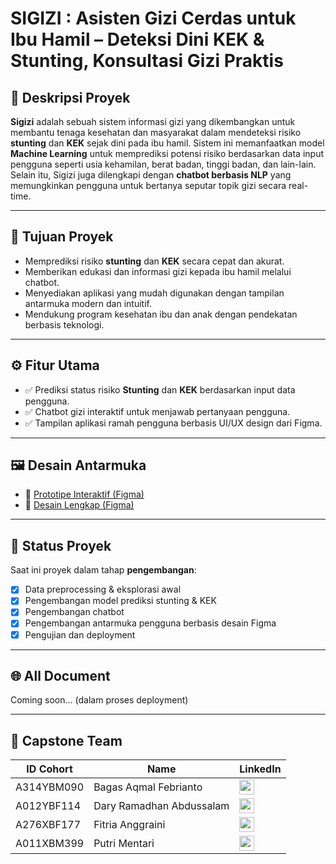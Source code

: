 # SIGIZI : Asisten Gizi Cerdas untuk Ibu Hamil – Deteksi Dini KEK & Stunting, Konsultasi Gizi Praktis

## 📌 Deskripsi Proyek

**Sigizi** adalah sebuah sistem informasi gizi yang dikembangkan untuk membantu tenaga kesehatan dan masyarakat dalam mendeteksi risiko **stunting** dan **KEK** sejak dini pada ibu hamil. Sistem ini memanfaatkan model **Machine Learning** untuk memprediksi potensi risiko berdasarkan data input pengguna seperti usia kehamilan, berat badan, tinggi badan, dan lain-lain. Selain itu, Sigizi juga dilengkapi dengan **chatbot berbasis NLP** yang memungkinkan pengguna untuk bertanya seputar topik gizi secara real-time. 

---

## 🎯 Tujuan Proyek

- Memprediksi risiko **stunting** dan **KEK** secara cepat dan akurat.
- Memberikan edukasi dan informasi gizi kepada ibu hamil melalui chatbot.
- Menyediakan aplikasi yang mudah digunakan dengan tampilan antarmuka modern dan intuitif.
- Mendukung program kesehatan ibu dan anak dengan pendekatan berbasis teknologi.

---

## ⚙️ Fitur Utama

- ✅ Prediksi status risiko **Stunting** dan **KEK** berdasarkan input data pengguna.
- ✅ Chatbot gizi interaktif untuk menjawab pertanyaan pengguna.
- ✅ Tampilan aplikasi ramah pengguna berbasis UI/UX design dari Figma.

---


## 🖼️ Desain Antarmuka

- 🎯 [Prototipe Interaktif (Figma)](https://www.figma.com/proto/72u7R2OOXOV7w6fvhhT5k8/Untitled?node-id=22-151)
- 🎨 [Desain Lengkap (Figma)](https://www.figma.com/design/72u7R2OOXOV7w6fvhhT5k8/Untitled?node-id=0-1)


---

## 🚀 Status Proyek

Saat ini proyek dalam tahap **pengembangan**:
- [x] Data preprocessing & eksplorasi awal
- [x] Pengembangan model prediksi stunting & KEK
- [X] Pengembangan chatbot
- [x] Pengembangan antarmuka pengguna berbasis desain Figma
- [x] Pengujian dan deployment

---

## 🌐 All Document
Coming soon... (dalam proses deployment)

---

## 👥 Capstone Team 


| ID Cohort     | Name                      | LinkedIn |
|---------------|---------------------------|----------|
| A314YBM090    | Bagas Aqmal Febrianto     | [<img src="https://cdn.jsdelivr.net/gh/devicons/devicon/icons/linkedin/linkedin-original.svg" width="24"/>](https://www.linkedin.com/in/bagasaqmalfebrianto/) |
| A012YBF114    | Dary Ramadhan Abdussalam  | [<img src="https://cdn.jsdelivr.net/gh/devicons/devicon/icons/linkedin/linkedin-original.svg" width="24"/>](https://www.linkedin.com/in/daryraa/) |
| A276XBF177    | Fitria Anggraini          | [<img src="https://cdn.jsdelivr.net/gh/devicons/devicon/icons/linkedin/linkedin-original.svg" width="24"/>](https://www.linkedin.com/in/fitria-anggraini/) |
| A011XBM399    | Putri Mentari             | [<img src="https://cdn.jsdelivr.net/gh/devicons/devicon/icons/linkedin/linkedin-original.svg" width="24"/>](https://www.linkedin.com/in/putripm/) |




